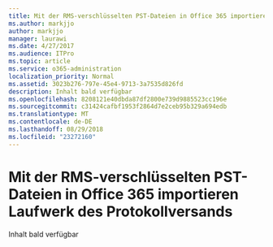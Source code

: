 ```yaml
---
title: Mit der RMS-verschlüsselten PST-Dateien in Office 365 importieren Laufwerk des Protokollversands
ms.author: markjjo
author: markjjo
manager: laurawi
ms.date: 4/27/2017
ms.audience: ITPro
ms.topic: article
ms.service: o365-administration
localization_priority: Normal
ms.assetid: 3023b276-797e-45e4-9713-3a7535d826fd
description: Inhalt bald verfügbar
ms.openlocfilehash: 8208121e40dbda87df2800e739d9885523cc196e
ms.sourcegitcommit: c31424cafbf1953f2864d7e2ceb95b329a694edb
ms.translationtype: MT
ms.contentlocale: de-DE
ms.lasthandoff: 08/29/2018
ms.locfileid: "23272160"
---
```

# <a name="use-drive-shipping-to-import-rms-encrypted-pst-files-to-office-365"></a>Mit der RMS-verschlüsselten PST-Dateien in Office 365 importieren Laufwerk des Protokollversands

Inhalt bald verfügbar
  

